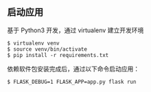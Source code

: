 ## 启动应用

基于 Python3 开发，通过 virtualenv 建立开发环境

```
$ virtualenv venv
$ source venv/bin/activate
$ pip install -r requirements.txt
```

依赖软件包安装完成后，通过以下命令启动应用：

```
$ FLASK_DEBUG=1 FLASK_APP=app.py flask run
```
